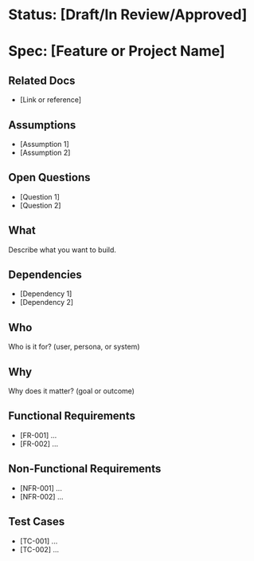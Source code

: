 
# Status: [Draft/In Review/Approved]

# Spec: [Feature or Project Name]

## Related Docs
- [Link or reference]

## Assumptions
- [Assumption 1]
- [Assumption 2]

## Open Questions
- [Question 1]
- [Question 2]

## What
Describe what you want to build.
## Dependencies
- [Dependency 1]
- [Dependency 2]

## Who
Who is it for? (user, persona, or system)

## Why
Why does it matter? (goal or outcome)

## Functional Requirements
- [FR-001] ...
- [FR-002] ...

## Non-Functional Requirements
- [NFR-001] ...
- [NFR-002] ...

## Test Cases
- [TC-001] ...
- [TC-002] ...
